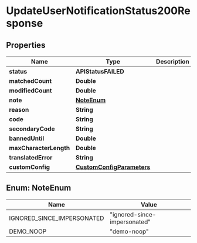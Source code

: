 

# UpdateUserNotificationStatus200Response


## Properties

| Name | Type | Description | Notes |
|------------ | ------------- | ------------- | -------------|
|**status** | **APIStatusFAILED** |  |  |
|**matchedCount** | **Double** |  |  |
|**modifiedCount** | **Double** |  |  |
|**note** | [**NoteEnum**](#NoteEnum) |  |  |
|**reason** | **String** |  |  |
|**code** | **String** |  |  |
|**secondaryCode** | **String** |  |  [optional] |
|**bannedUntil** | **Double** |  |  [optional] |
|**maxCharacterLength** | **Double** |  |  [optional] |
|**translatedError** | **String** |  |  [optional] |
|**customConfig** | [**CustomConfigParameters**](CustomConfigParameters.md) |  |  [optional] |



## Enum: NoteEnum

| Name | Value |
|---- | -----|
| IGNORED_SINCE_IMPERSONATED | &quot;ignored-since-impersonated&quot; |
| DEMO_NOOP | &quot;demo-noop&quot; |



